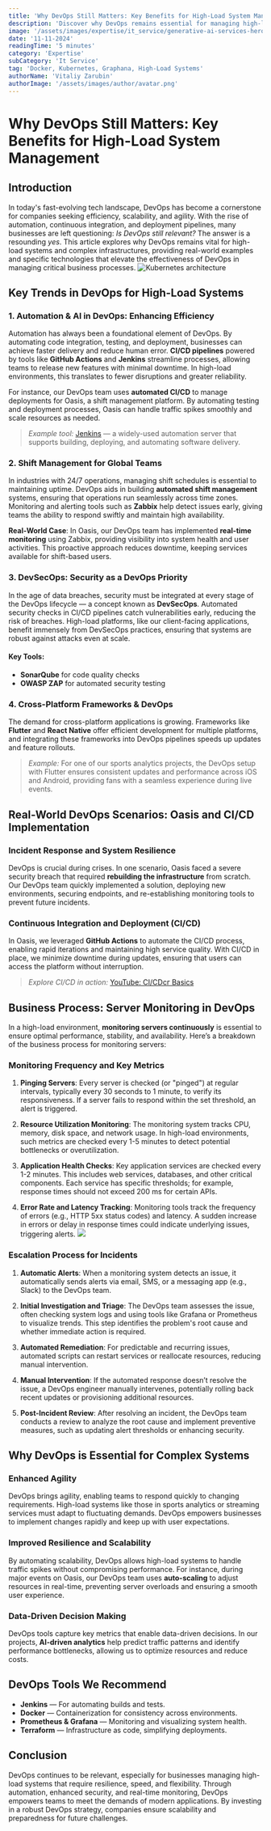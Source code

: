 ```yaml
---
title: 'Why DevOps Still Matters: Key Benefits for High-Load System Management'
description: 'Discover why DevOps remains essential for managing high-load systems and complex infrastructures. Learn about the key benefits of automation, security, and real-time monitoring in DevOps, and how tools like Jenkins, Docker, and Grafana enhance efficiency, scalability, and resilience in critical business environments.'
image: '/assets/images/expertise/it_service/generative-ai-services-hero-banner.webp'
date: '11-11-2024'
readingTime: '5 minutes'
category: 'Expertise'
subCategory: 'It Service'
tag: 'Docker, Kubernetes, Graphana, High-Load Systems'
authorName: 'Vitaliy Zarubin'
authorImage: '/assets/images/author/avatar.png'
---
```


# Why DevOps Still Matters: Key Benefits for High-Load System Management

## Introduction

In today's fast-evolving tech landscape, DevOps has become a cornerstone for companies seeking efficiency, scalability, and agility. With the rise of automation, continuous integration, and deployment pipelines, many businesses are left questioning: *Is DevOps still relevant?* The answer is a resounding *yes*. This article explores why DevOps remains vital for high-load systems and complex infrastructures, providing real-world examples and specific technologies that elevate the effectiveness of DevOps in managing critical business processes.
![Kubernetes architecture](https://imgur.com/OLXaM1W.jpg)
## Key Trends in DevOps for High-Load Systems

### 1. **Automation & AI in DevOps: Enhancing Efficiency**

Automation has always been a foundational element of DevOps. By automating code integration, testing, and deployment, businesses can achieve faster delivery and reduce human error. **CI/CD pipelines** powered by tools like **GitHub Actions** and **Jenkins** streamline processes, allowing teams to release new features with minimal downtime. In high-load environments, this translates to fewer disruptions and greater reliability.

For instance, our DevOps team uses **automated CI/CD** to manage deployments for Oasis, a shift management platform. By automating testing and deployment processes, Oasis can handle traffic spikes smoothly and scale resources as needed.

> *Example tool:* [Jenkins](https://www.jenkins.io/) — a widely-used automation server that supports building, deploying, and automating software delivery.

### 2. **Shift Management for Global Teams**

In industries with 24/7 operations, managing shift schedules is essential to maintaining uptime. DevOps aids in building **automated shift management** systems, ensuring that operations run seamlessly across time zones. Monitoring and alerting tools such as **Zabbix** help detect issues early, giving teams the ability to respond swiftly and maintain high availability.

**Real-World Case**: In Oasis, our DevOps team has implemented **real-time monitoring** using Zabbix, providing visibility into system health and user activities. This proactive approach reduces downtime, keeping services available for shift-based users.

### 3. **DevSecOps: Security as a DevOps Priority**

In the age of data breaches, security must be integrated at every stage of the DevOps lifecycle — a concept known as **DevSecOps**. Automated security checks in CI/CD pipelines catch vulnerabilities early, reducing the risk of breaches. High-load platforms, like our client-facing applications, benefit immensely from DevSecOps practices, ensuring that systems are robust against attacks even at scale.

#### Key Tools:
- **SonarQube** for code quality checks
- **OWASP ZAP** for automated security testing

### 4. **Cross-Platform Frameworks & DevOps**

The demand for cross-platform applications is growing. Frameworks like **Flutter** and **React Native** offer efficient development for multiple platforms, and integrating these frameworks into DevOps pipelines speeds up updates and feature rollouts.

> *Example:* For one of our sports analytics projects, the DevOps setup with Flutter ensures consistent updates and performance across iOS and Android, providing fans with a seamless experience during live events.

## Real-World DevOps Scenarios: Oasis and CI/CD Implementation

### **Incident Response and System Resilience**

DevOps is crucial during crises. In one scenario, Oasis faced a severe security breach that required **rebuilding the infrastructure** from scratch. Our DevOps team quickly implemented a solution, deploying new environments, securing endpoints, and re-establishing monitoring tools to prevent future incidents.

### **Continuous Integration and Deployment (CI/CD)**

In Oasis, we leveraged **GitHub Actions** to automate the CI/CD process, enabling rapid iterations and maintaining high service quality. With CI/CD in place, we minimize downtime during updates, ensuring that users can access the platform without interruption.

> *Explore CI/CD in action:* [YouTube: CI/CDсг Basics](https://www.youtube.com/watch?v=CI-CD_Link)

## Business Process: Server Monitoring in DevOps

In a high-load environment, **monitoring servers continuously** is essential to ensure optimal performance, stability, and availability. Here’s a breakdown of the business process for monitoring servers:

### Monitoring Frequency and Key Metrics

1. **Pinging Servers**: Every server is checked (or "pinged") at regular intervals, typically every 30 seconds to 1 minute, to verify its responsiveness. If a server fails to respond within the set threshold, an alert is triggered.

2. **Resource Utilization Monitoring**: The monitoring system tracks CPU, memory, disk space, and network usage. In high-load environments, such metrics are checked every 1-5 minutes to detect potential bottlenecks or overutilization.

3. **Application Health Checks**: Key application services are checked every 1-2 minutes. This includes web services, databases, and other critical components. Each service has specific thresholds; for example, response times should not exceed 200 ms for certain APIs.

4. **Error Rate and Latency Tracking**: Monitoring tools track the frequency of errors (e.g., HTTP 5xx status codes) and latency. A sudden increase in errors or delay in response times could indicate underlying issues, triggering alerts.
![](https://imgur.com/WGFOKXf.jpg)
### Escalation Process for Incidents

1. **Automatic Alerts**: When a monitoring system detects an issue, it automatically sends alerts via email, SMS, or a messaging app (e.g., Slack) to the DevOps team.
   
2. **Initial Investigation and Triage**: The DevOps team assesses the issue, often checking system logs and using tools like Grafana or Prometheus to visualize trends. This step identifies the problem's root cause and whether immediate action is required.

3. **Automated Remediation**: For predictable and recurring issues, automated scripts can restart services or reallocate resources, reducing manual intervention.

4. **Manual Intervention**: If the automated response doesn’t resolve the issue, a DevOps engineer manually intervenes, potentially rolling back recent updates or provisioning additional resources.

5. **Post-Incident Review**: After resolving an incident, the DevOps team conducts a review to analyze the root cause and implement preventive measures, such as updating alert thresholds or enhancing security.

## Why DevOps is Essential for Complex Systems

### Enhanced Agility

DevOps brings agility, enabling teams to respond quickly to changing requirements. High-load systems like those in sports analytics or streaming services must adapt to fluctuating demands. DevOps empowers businesses to implement changes rapidly and keep up with user expectations.

### Improved Resilience and Scalability

By automating scalability, DevOps allows high-load systems to handle traffic spikes without compromising performance. For instance, during major events on Oasis, our DevOps team uses **auto-scaling** to adjust resources in real-time, preventing server overloads and ensuring a smooth user experience.

### Data-Driven Decision Making

DevOps tools capture key metrics that enable data-driven decisions. In our projects, **AI-driven analytics** help predict traffic patterns and identify performance bottlenecks, allowing us to optimize resources and reduce costs.

## DevOps Tools We Recommend

- **Jenkins** — For automating builds and tests.
- **Docker** — Containerization for consistency across environments.
- **Prometheus & Grafana** — Monitoring and visualizing system health.
- **Terraform** — Infrastructure as code, simplifying deployments.

## Conclusion

DevOps continues to be relevant, especially for businesses managing high-load systems that require resilience, speed, and flexibility. Through automation, enhanced security, and real-time monitoring, DevOps empowers teams to meet the demands of modern applications. By investing in a robust DevOps strategy, companies ensure scalability and preparedness for future challenges.
